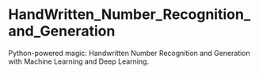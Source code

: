# HandWritten_Number_Recognition_and_Generation
Python-powered magic: Handwritten Number Recognition and Generation with Machine Learning and Deep Learning.
